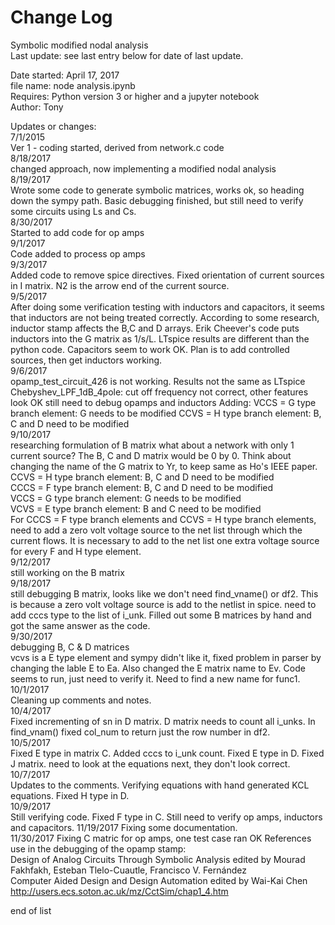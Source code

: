 # Change Log
Symbolic modified nodal analysis  
Last update: see last entry below for date of last update.

Date started: April 17, 2017  
file name: node analysis.ipynb  
Requires: Python version 3 or higher and a jupyter notebook  
Author: Tony  

Updates or changes:  
7/1/2015  
Ver 1 - coding started, derived from network.c code  
8/18/2017  
changed approach, now implementing a modified nodal analysis  
8/19/2017  
Wrote some code to generate symbolic matrices, works ok, so heading down the sympy path. Basic debugging finished, but still need to verify some circuits using Ls and Cs.  
8/30/2017  
Started to add code for op amps  
9/1/2017  
Code added to process op amps  
9/3/2017  
Added code to remove spice directives. Fixed orientation of current sources in I matrix. N2 is the arrow end of the current source.  
9/5/2017  
After doing some verification testing with inductors and capacitors, it seems that inductors are not being treated correctly.  According to some research, inductor stamp affects the B,C and D arrays.  Erik Cheever's code puts inductors into the G matrix as 1/s/L.  LTspice  results are different than the python code.  Capacitors seem to work OK. Plan is to add controlled sources, then get inductors working.  
9/6/2017  
opamp_test_circuit_426 is not working.  Results not the same as LTspice Chebyshev_LPF_1dB_4pole: cut off frequency not correct, other features look OK still need to debug opamps and inductors Adding: VCCS = G type branch element: G needs to be modified CCVS = H type branch element: B, C and D need to be modified  
9/10/2017  
researching formulation of B matrix what about a network with only 1 current source?  The B, C and D matrix would be 0 by 0. Think about changing the name of the G matrix to Yr, to keep same as Ho's IEEE paper.  
CCVS = H type branch element: B, C and D need to be modified  
CCCS = F type branch element: B, C and D need to be modified  
VCCS = G type branch element: G needs to be modified  
VCVS = E type branch element: B and C need to be modified  
For CCCS = F type branch elements and CCVS = H type branch elements, need to add a zero volt voltage source to the net list through which the current flows.  It is necessary to add to the net list one extra voltage source for every F and H type element.  
9/12/2017  
still working on the B matrix  
9/18/2017  
still debugging B matrix, looks like we don't need find_vname() or df2.  This is because a zero volt voltage source is add to the netlist in spice. need to add cccs type to the list of i_unk. Filled out some B matrices by hand and got the same answer as the code.  
9/30/2017  
debugging B, C & D matrices  
vcvs is a E type element and sympy didn't like it, fixed problem in parser by changing the lable E to Ea.  Also changed the E matrix name to Ev.  Code seems to run, just need to verify it.  Need to find a new name for func1.  
10/1/2017  
Cleaning up comments and notes.  
10/4/2017  
Fixed incrementing of sn in D matrix.  D matrix needs to count all i_unks.  In find_vnam() fixed col_num to return just the row number in df2.  
10/5/2017  
Fixed E type in matrix C.  Added cccs to i_unk count.  Fixed E type in D.  Fixed J matrix. need to look at the equations next, they don't look correct.  
10/7/2017  
Updates to the comments. Verifying equations with hand generated KCL equations.  Fixed H type in D.  
10/9/2017  
Still verifying code.  Fixed F type in C.  Still need to verify op amps, inductors and capacitors.
11/19/2017
Fixing some documentation.  
11/30/2017
Fixing C matric for op amps, one test case ran OK
References use in the debugging of the opamp stamp:  
Design of Analog Circuits Through Symbolic Analysis edited by Mourad Fakhfakh, Esteban Tlelo-Cuautle, Francisco V. Fernández  
Computer Aided Design and Design Automation edited by Wai-Kai Chen  
http://users.ecs.soton.ac.uk/mz/CctSim/chap1_4.htm

end of list
